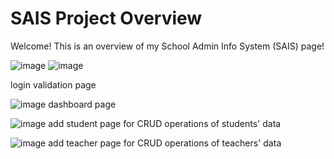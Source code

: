 # SAIS Project Overview


Welcome! This is an overview of my School Admin Info System (SAIS) page!


![image](https://github.com/h-ris/SAIS/assets/95009925/acdf7821-e561-4ac2-bf5d-207529c891df) ![image](https://github.com/h-ris/SAIS/assets/95009925/5281afb2-4b0c-4f12-ba5a-be7fed330458)

login validation page


![image](https://github.com/h-ris/SAIS/assets/95009925/4762bf1a-deea-43aa-af2e-5f8c0eec3047)
dashboard page


![image](https://github.com/h-ris/SAIS/assets/95009925/bb9af2df-fba9-4c4f-bd7c-665b5ceaa8d2)
add student page for CRUD operations of students' data


![image](https://github.com/h-ris/SAIS/assets/95009925/7a83136b-8c1d-4d64-819e-50a990bf2f34)
add teacher page for CRUD operations of teachers' data
